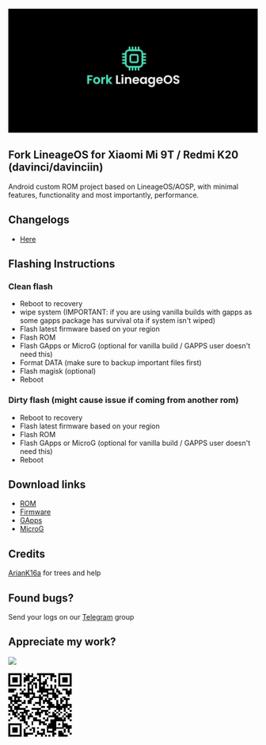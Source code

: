 ![image](https://raw.githubusercontent.com/markkeybuilds/changelogs/main/flos/FLOS.jpg)

## Fork LineageOS for Xiaomi Mi 9T / Redmi K20 (davinci/davinciin)
Android custom ROM project based on LineageOS/AOSP, with minimal features, functionality and most importantly, performance.

## Changelogs
- [Here](https://github.com/markkeybuilds/changelogs/blob/main/flos/changelogs.json)

## Flashing Instructions
### Clean flash
- Reboot to recovery
- wipe system (IMPORTANT: if you are using vanilla builds with gapps as some gapps package has survival ota if system isn't wiped)
- Flash latest firmware based on your region
- Flash ROM
- Flash GApps or MicroG (optional for vanilla build / GAPPS user doesn't need this)
- Format DATA (make sure to backup important files first)
- Flash magisk (optional)
- Reboot

### Dirty flash (might cause issue if coming from another rom)
- Reboot to recovery
- Flash latest firmware based on your region
- Flash ROM
- Flash GApps or MicroG (optional for vanilla build / GAPPS user doesn't need this)
- Reboot

## Download links
- [ROM](https://sourceforge.net/projects/markkeybuilds/files/Fork-LineageOS/)
- [Firmware](https://xiaomifirmwareupdater.com/firmware/davinci/)
- [GApps](https://sourceforge.net/projects/nikgapps/files/Releases/NikGapps-R/18-Oct-2021/)
- [MicroG](https://sourceforge.net/projects/markkeybuilds/files/NanoDroid-MicroG.zip/download)

## Credits 
[ArianK16a](http://https://github.com/ArianK16a) for trees and help

## Found bugs?
Send your logs on our [Telegram](https://t.me/joinchat/LGRjUZ3UyrxlMWM1) group

## Appreciate my work?
[![](https://www.paypalobjects.com/en_US/i/btn/btn_donateCC_LG.gif)](https://www.paypal.com/cgi-bin/webscr?cmd=_s-xclick&hosted_button_id=3U96JUKTPDQE4)

![image](https://github.com/markkeybuilds/changelogs/blob/main/QR%20Code.png)
